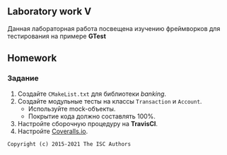 ## Laboratory work V

Данная лабораторная работа посвещена изучению фреймворков для тестирования на примере **GTest**

## Homework

### Задание
1. Создайте `CMakeList.txt` для библиотеки *banking*.
2. Создайте модульные тесты на классы `Transaction` и `Account`.
    * Используйте mock-объекты.
    * Покрытие кода должно составлять 100%.
3. Настройте сборочную процедуру на **TravisCI**.
4. Настройте [Coveralls.io](https://coveralls.io/).

```
Copyright (c) 2015-2021 The ISC Authors
```
